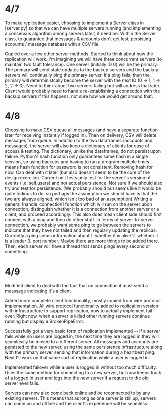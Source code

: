 # 4/7
To make replication easier, choosing to implement a Server class in [server.py] so that we can have multiple servers running (and implementing a consensus algorithm among servers later) if need be.
Within the Server class, to guarantee that messages & accounts don't get lost, persisting accounts / message database with a CSV file.

Copied over a few other server methods. Started to think about how the replication will work. I'm imagining we will have three concurrent servers (to maintain two fault tolerance). One server (initially ID 0) will be the primary. The primary will send state updates to the backup servers and the backup servers will continually ping the primary server. If a ping fails, then the primary will deterministcally become the server with the next ID (0 -> 1, 1 -> 2, 2 -> 0). Need to think about two servers failing but will address that later. Client would probably need to handle re-establishing a connection with the backup servers if this happens, not sure how we would get around that.

# 4/8
Choosing to make CSV queue all messages (and have a separate function later for receiving instantly if logged in). Then on delivery, CSV will delete messages from queue.
In addition to the two dataframes (accounts and messages), the server will also keep a dictionary of clients for ease of access & testing. The dictionary, unlike the dataframes, do not persist upon failure.
Python's hash function only guarantees same hash in a single session, so using backups and having to run a program multiple times means hash function for password is not consistent. Removing hash for now. Can deal with it later (but also doesn't seem to be the core of the design exercise).
Current unit tests only test for the server's version of events (i.e. self.users) and not actual persistence. Not sure if we should also try and test for persistence. (We probably should but seems like it would be quite tedious to do, so perhaps the assumption we should have is that the two are always aligned, which isn't too bad of an assumption)
Writing a general [handle_connection] function which will run on the server upon connection, distinguish whether it is a connection from another server or a client, and proceed accordingly. This also does mean client side should first connect with a ping and then do other stuff.
In terms of server-to-server connection, we probably want some ping to go between the servers to indicate that they have not failed and then regularly updating the replicas. Currently a ping sends information about 1. whether it is alive 2. whether it is a leader 3. port number. Maybe there are more things to be added there. Then, each server will have a thread that sends pings every second or something.

# 4/9
Modified client to deal with the fact that on connection it must send a messsage indicating it's a client

Added more complete client functionality, mostly copied from wire protocol implementation. All wire protocol functionality added to replication version with infrastructure to support replication, now to actually implement fail-over. Right now, when a server is killed other running servers continue running but display a BrokenPipeError.

Successfully got a very basic form of replication implemented -- if a server fails while no users are logged in, the next time they are logged in they will seamlessly be moved to a different server. All messages and accounts are persisted to the new server, using the same persistence infrastructure along with the primary server sending that information during a heartbeat ping. Next I'll work on that same sort of replication while a user is logged in.

Implemented failover while a user is logged in without too much difficulty. Uses the same method for connecting to a new server, but now keeps track of a logged in user and logs into the new server if a request to the old server ever fails.

Servers can now also come back online and be reconnected to by any existing servers. This means that as long as one server is still up, servers can come on and offline and the client's experience will be seamless.